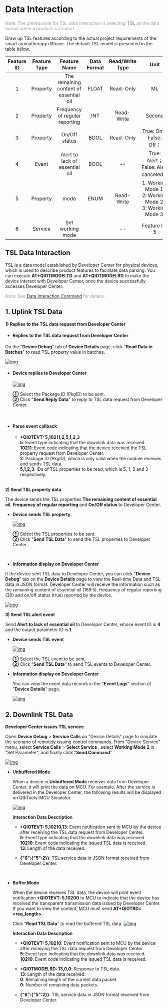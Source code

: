 # Data Interaction

<span style='color:#999AAA'>Note: The prerequisite for TSL data interaction is selecting **TSL** as the data format when a product is created.</span>

Draw up TSL features according to the actual project requirements of the smart aromatherapy diffuser. The default TSL model is presented in the table below.

|Feature ID| Feature Type |              Feature Name              | Data Format | Read/Write Type |                                  Unit                                  |
|:----------:| :----------: | :------------------------------------: | :---------: | :-------------: | :--------------------------------------------------------------------: |
|1|   Property   | The remaining content of essential oil |    FLOAT    |    Read-Only    |                                   ML                                   |
|2|   Property   |     Frequency of regular reporting     |     INT     |   Read-Write    |                                 Second                                 |
|3|   Property   |             On/Off status              |    BOOL     |    Read-Only    |                       True: On；<br>False: Off；                       |
|4|    Event     |     Alert to lack of essential oil     |    BOOL     |       --        |               True: Alert； <br> False: Alert canceled；               |
|5|   Property   |     mode     |     ENUM     |   Read-Write    |    1: Working Mode 1;<br> 2: Working Mode 2;<br>3: Working Mode 3;                          |
|6|   Service    |            Set working mode            |         |       --        | Feature ID: 5|



## **TSL Data Interaction**

TSL is a data model established by Developer Center for physical devices, which is used to describe product features to facilitate data parsing. You can execute **AT+QIOTMODELTD** and **AT+QIOTMODELRD** to make the device interact with Developer Center, once the device successfully accesses Developer Center.

<span style='color:#999AAA'>Note: See [Data Interaction Command](/deviceDevelop/DeviceAccessPlan/cellular/AT/API/cellular-at-04) for details.</span>



## __1. Uplink TSL Data__

__1) Replies to the TSL data request from Developer Center__

* #### __Replies to the TSL data request from Developer Center__

On the "**Device Debug**" tab of **Device Details** page, click "**Read Data in Batches**" to read TSL property value in batches.

  <a data-fancybox title="img" href="/en/deviceDevelop/develop/speediness/resource/AT/Speediness-AT-12.png">![img](/en/deviceDevelop/develop/speediness/resource/AT/Speediness-AT-12.png)</a>
  	


* #### __Device replies to Developer Center__

  <a data-fancybox title="img" href="/en/deviceDevelop/develop/speediness/resource/AT/Speediness-AT-13.png">![img](/en/deviceDevelop/develop/speediness/resource/AT/Speediness-AT-13.png)</a>

  __①__ Select the Package ID (PkgID) to be sent.<br>
  __②__ Click "__Send Reply Data__" to reply to TSL data request from Developer Center.

<br>

* ####   __Parse event callback__

  * __+QIOTEVT: 5,10211,2,5,1,2,3__<br>
    __5__: Event type indicating that the downlink data was received.<br>
    __10211__: Event code indicating that the device received the TSL property request from Developer Center.<br>
    __2__: Package ID (PkgID), which is only valid when the module receives and sends TSL data.<br>
    __5,1,2,3__: IDs of TSL properties to be read, which is 5, 1, 2 and 3 respectively.

  <br>



__2) Send TSL property data__

The device sends the TSL properties **The remaining content of essential oil**, **Frequency of regular reporting** and **On/Off status** to Developer Center.

* __Device sends TSL property__

  <a data-fancybox title="img" href="/en/deviceDevelop/develop/speediness/resource/AT/Speediness-AT-14.png">![img](/en/deviceDevelop/develop/speediness/resource/AT/Speediness-AT-14.png)</a>

  __①__ Select the TSL properties to be sent.<br>
  __②__ Click "__Send TSL Data__" to send the TSL properties to Developer Center.

  <br>


* __Information display on Developer Center__

If the device sent TSL data to Developer Center, you can click "**Device Debug**" tab on the **Device Details** page to view the Real-time Data and TSL data in JSON format. Developer Center will receive the information such as the remaining content of essential oil (189.5), frequency of regular reporting (30) and on/off status (true) reported by the device.

  <a data-fancybox title="img" href="/en/deviceDevelop/develop/speediness/resource/AT/Speediness-AT-15.png">![img](/en/deviceDevelop/develop/speediness/resource/AT/Speediness-AT-15.png)</a>


__3) Send TSL alert event__

Send **Alert to lack of essential oil** to Developer Center, whose event ID is **4** and the output parameter ID is **1**.

* __Device sends TSL event__

  <a data-fancybox title="img" href="/en/deviceDevelop/develop/speediness/resource/AT/Speediness-AT-16.png">![img](/en/deviceDevelop/develop/speediness/resource/AT/Speediness-AT-16.png)</a>

  __①__ Select the TSL event to be sent.<br>
  __②__ Click "__Send TSL Data__" to send TSL events to Developer Center.
  <br>

* __Information display on Developer Center__

  You can view the event data records in the "**Event Logs**" section of "**Device Details**" page.

  <a data-fancybox title="img" href="/en/deviceDevelop/develop/speediness/resource/AT/Speediness-AT-17.png">![img](/en/deviceDevelop/develop/speediness/resource/AT/Speediness-AT-17.png)</a>

## __2. Downlink TSL Data__

__Developer Center issues TSL service__

Open **Device Debug** > **Service Calls** on "Device Details" page to simulate the scenario of remotely issuing control commands. From "Device Service" menu, select **Service Calls** > **Select Service** , select **Working Mode 2** in "Set Parameter", and finally click "**Send Command**"

<a data-fancybox title="img" href="/en/deviceDevelop/develop/speediness/resource/AT/Speediness-AT-18.png">![img](/en/deviceDevelop/develop/speediness/resource/AT/Speediness-AT-18.png)</a>

* __Unbuffered Mode__ 

  When a device in __Unbuffered Mode__ receives data from Developer Center, it will print the data on MCU. For example, After the service is delivered in the Developer Center, the following results will be displayed on QthTools-MCU Simulator.

  <a data-fancybox title="img" href="/en/deviceDevelop/develop/speediness/resource/AT/Speediness-AT-19.png">![img](/en/deviceDevelop/develop/speediness/resource/AT/Speediness-AT-19.png)</a>

  __Interaction Data Description__	

  * __+QIOTEVT: 5,10210,13__: Event notification sent to MCU by the device after receiving the TSL data request from Developer Center.<br>
    __5__: Event type indicating that the downlink data was received.<br>
    __10210__: Event code indicating the issued TSL data is received.<br>
    __13__: Length of the data received.<br>

  * __{"6":{"5":2}}__: TSL service data in JSON format received from Developer Center.

  <br>

* __Buffer Mode__

  When the device receives TSL data, the device will print event notification **+QIOTEVT: 5,10200** to MCU to indicate that the device has received the transparent transmission data issued by Developer Center. If you want to view the content, MCU must send **AT+QIOTRD=<req_length>**.

  Click "__Read TSL Data__" to read the buffered TSL data.
  <a data-fancybox title="img" href="/en/deviceDevelop/develop/speediness/resource/AT/Speediness-AT-20.png">![img](/en/deviceDevelop/develop/speediness/resource/AT/Speediness-AT-20.png)</a>

  __Interaction Data Description__

  * __+QIOTEVT: 5,10210__: Event notification sent to MCU by the device after receiving the TSL data request from Developer Center.<br>
    __5__: Event type indicating that the downlink data was received.<br>
    __10210__: Event code indicating the issued TSL data is received.<br>

  * __+QIOTMODELRD: 13,0,0__: Response to TSL data.<br>
    __13__: Length of the data received.<br>
    __0__: Remaining length of the current data packet.<br>
    __0__: Number of remaining data packets.<br>

  * __{"6":{"5":2}}__: TSL service data in JSON format received from Developer Center.


<br>
